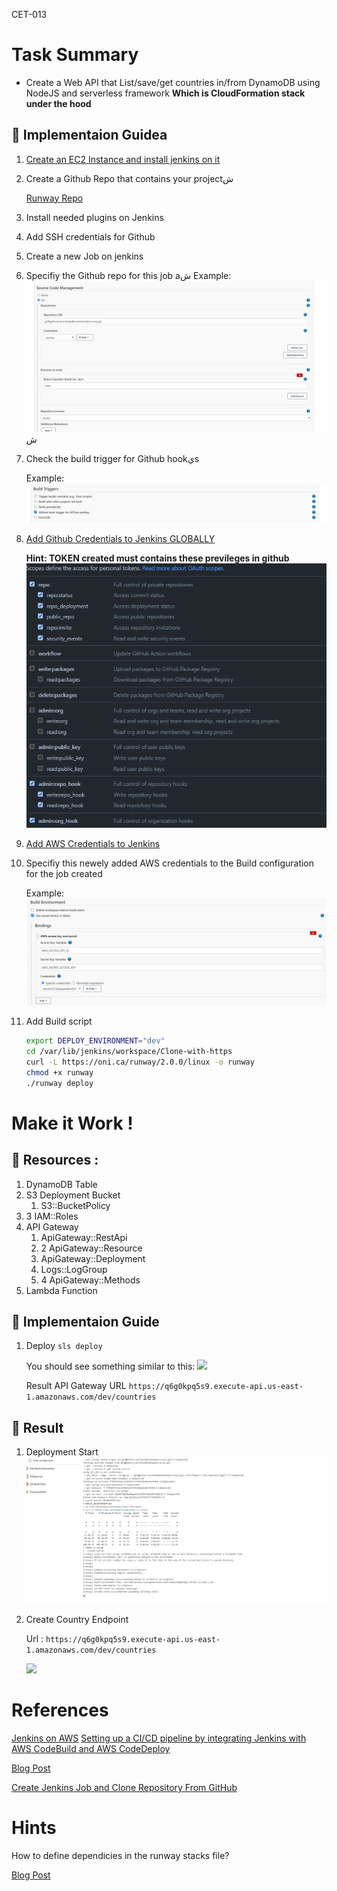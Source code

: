 CET-013

# Task Summary

* Create a Web API that List/save/get countries in/from DynamoDB using NodeJS and serverless framework  **Which is CloudFormation stack under the hood**


## :large_blue_diamond: Implementaion Guidea
1) [Create an EC2 Instance and install jenkins on it](https://www.jenkins.io/doc/tutorials/tutorial-for-installing-jenkins-on-AWS/#Download%20and%20Install%20Jenkins)
2) Create a Github Repo that contains your projectش
   
      [Runway Repo](https://github.com/khaledbnmohamed/runway`)
3) Install needed plugins on Jenkins
4) Add SSH credentials for Github
5) Create a new Job on jenkins
6) Specifiy the Github repo for this job
   aش
   Example:
   ![sourcecode](sourcecode.png)ش

7) Check the build trigger for Github hookيs
   
   Example:
   ![build-trigger](build-trigger.png)
8) [Add Github Credentials to Jenkins GLOBALLY](https://plugins.jenkins.io/github/)
   
      **Hint: TOKEN created must contains these previleges in github**
      ![token-hints](token-hints.png)
9)  [Add AWS Credentials to Jenkins](https://www.jenkins.io/doc/book/using/using-credentials/#:~:text=From%20the%20Jenkins%20home%20page,Add%20Credentials%20on%20the%20left.)
10) Specifiy this newely added AWS credentials to the Build configuration for the job created

      Example:
      ![build-env](build-env.png)
11) Add Build script
      ```bash
      export DEPLOY_ENVIRONMENT="dev"
      cd /var/lib/jenkins/workspace/Clone-with-https
      curl -L https://oni.ca/runway/2.0.0/linux -o runway
      chmod +x runway
      ./runway deploy
      ```
# Make it Work !

## :large_orange_diamond: Resources :
1) DynamoDB Table
2) S3 Deployment Bucket
   1) S3::BucketPolicy
3) 3 IAM::Roles
4) API Gateway
   1) ApiGateway::RestApi
   2) 2 ApiGateway::Resource
   3) ApiGateway::Deployment
   4) Logs::LogGroup
   5) 4 ApiGateway::Methods
5) Lambda Function

## :large_blue_diamond: Implementaion Guide
1) Deploy `sls deploy`

    You should see something similar to this:
    ![](deploy.png)

    Result API Gateway URL
    ` https://q6g0kpq5s9.execute-api.us-east-1.amazonaws.com/dev/countries `

 ## :large_orange_diamond: Result



  1) Deployment Start
      ![](succ1.png)
  2) Create Country Endpoint

      Url : `https://q6g0kpq5s9.execute-api.us-east-1.amazonaws.com/dev/countries`

      ![](create-country.png)

# References
[Jenkins on AWS](https://www.jenkins.io/doc/tutorials/tutorial-for-installing-jenkins-on-AWS/)
[Setting up a CI/CD pipeline by integrating Jenkins with AWS CodeBuild and AWS CodeDeploy](https://aws.amazon.com/blogs/devops/setting-up-a-ci-cd-pipeline-by-integrating-jenkins-with-aws-codebuild-and-aws-codedeploy/)

[Blog Post](https://www.serverless.com/blog/node-rest-api-with-serverless-lambda-and-dynamodb)

[Create Jenkins Job and Clone Repository From GitHub](https://narenchejara.medium.com/create-jenkin-job-and-clone-project-from-git-b513804d3089#:~:text=Clone%20Project%20From%20Git,(repository)%20from%20the%20Github.&text=Create%20a%20new%20Jenkins%20job,installed%20in%20the%20Jenkins%20machine.)
# Hints
How to define dependicies in the runway stacks file?

[Blog Post](https://www.serverless.com/blog/node-rest-api-with-serverless-lambda-and-dynamodb)
